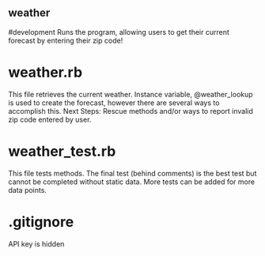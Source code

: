 ## weather

#development
Runs the program, allowing users to get their current forecast by entering their zip code!

# weather.rb
This file retrieves the current weather.
Instance variable, @weather_lookup is used to create the forecast, however there are several ways to accomplish this.
Next Steps: Rescue methods and/or ways to report invalid zip code entered by user.

# weather_test.rb
This file tests methods.
The final test (behind comments) is the best test but cannot be completed without static data.
More tests can be added for more data points.

# .gitignore
API key is hidden
